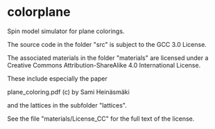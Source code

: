 # colorplane
Spin model simulator for plane colorings.

The source code in the folder "src" is subject to the GCC 3.0 License.

The associated materials in the folder "materials" are licensed under a
Creative Commons Attribution-ShareAlike 4.0 International License.

These include especially the paper 

plane_coloring.pdf (c) by Sami Heinäsmäki

and the lattices in the subfolder "lattices".

See the file "materials/License_CC" for the full text of the license.
